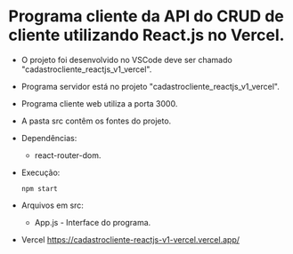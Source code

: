 # Programa cliente da API do CRUD de cliente utilizando React.js no Vercel.

- O projeto foi desenvolvido no VSCode deve ser chamado "cadastrocliente_reactjs_v1_vercel".
- Programa servidor está no projeto "cadastrocliente_reactjs_v1_vercel".
- Programa cliente web utiliza a porta 3000.
- A pasta src contêm os fontes do projeto.

- Dependências:    
    - react-router-dom.

- Execução:    
   <pre><code>npm start</code></pre>

- Arquivos em src:
   - App.js - Interface do programa.

- Vercel
   https://cadastrocliente-reactjs-v1-vercel.vercel.app/   